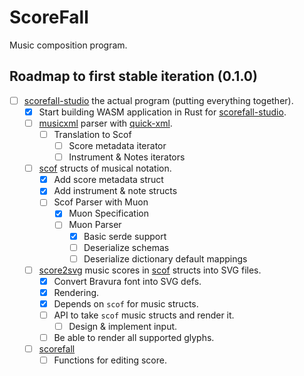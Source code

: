 # ScoreFall
Music composition program.

## Roadmap to first stable iteration (0.1.0)
- [ ] [scorefall-studio](https://github.com/scorefall/scorefall-studio) the actual program (putting everything together).
  - [x] Start building WASM application in Rust for [scorefall-studio](https://github.com/scorefall/scorefall-studio).
  - [ ] [musicxml](https://github.com/scorefall/musicxml) parser with [quick-xml](https://crates.io/crates/quick-xml).
    - [ ] Translation to Scof
      - [ ] Score metadata iterator
      - [ ] Instrument & Notes iterators
  - [ ] [scof](https://github.com/scorefall/scof) structs of musical notation.
    - [x] Add score metadata struct
    - [x] Add instrument & note structs
    - [ ] Scof Parser with Muon
      - [x] Muon Specification
      - [ ] Muon Parser
        - [x] Basic serde support
        - [ ] Deserialize schemas
        - [ ] Deserialize dictionary default mappings
  - [ ] [score2svg](https://github.com/scorefall/score2svg) music scores in [scof](https://github.com/scorefall/scof) structs into SVG files.
    - [x] Convert Bravura font into SVG defs.
    - [x] Rendering.
    - [x] Depends on `scof` for music structs.
    - [ ] API to take `scof` music structs and render it.
      - [ ] Design & implement input.
    - [ ] Be able to render all supported glyphs.
  - [ ] [scorefall](https://github.com/scorefall/scorefall)
    - [ ] Functions for editing score.
